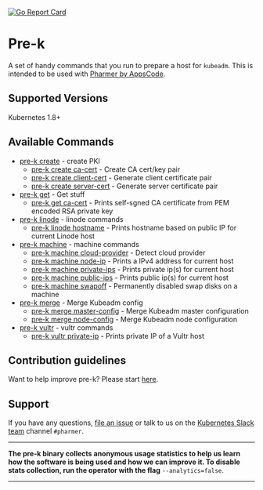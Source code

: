[![Go Report Card](https://goreportcard.com/badge/github.com/pharmer/pre-k)](https://goreportcard.com/report/github.com/pharmer/pre-k)

# Pre-k
A set of handy commands that you run to prepare a host for `kubeadm`. This is intended to be used with [Pharmer by AppsCode](https://appscode.com/products/pharmer).


## Supported Versions
Kubernetes 1.8+


## Available Commands
* [pre-k create](/docs/reference/pre-k_create.md)	 - create PKI
  * [pre-k create ca-cert](/docs/reference/pre-k_create_ca-cert.md)	 - Create CA cert/key pair
  * [pre-k create client-cert](/docs/reference/pre-k_create_client-cert.md)	 - Generate client certificate pair
  * [pre-k create server-cert](/docs/reference/pre-k_create_server-cert.md)	 - Generate server certificate pair
* [pre-k get](/docs/reference/pre-k_get.md)	 - Get stuff
  * [pre-k get ca-cert](/docs/reference/pre-k_get_ca-cert.md)	 - Prints self-sgned CA certificate from PEM encoded RSA private key
* [pre-k linode](/docs/reference/pre-k_linode.md)  - linode commands
  * [pre-k linode hostname](/docs/reference/pre-k_linode_hostname.md)	 - Prints hostname based on public IP for current Linode host
* [pre-k machine](/docs/reference/pre-k_machine.md)  - machine commands
  * [pre-k machine cloud-provider](/docs/reference/pre-k_machine_cloud-provider.md)  - Detect cloud provider
  * [pre-k machine node-ip](/docs/reference/pre-k_machine_node-ip.md)  - Prints a IPv4 address for current host
  * [pre-k machine private-ips](/docs/reference/pre-k_machine_private-ips.md)  - Prints private ip(s) for current host
  * [pre-k machine public-ips](/docs/reference/pre-k_machine_public-ips.md)  - Prints public ip(s) for current host
  * [pre-k machine swapoff](/docs/reference/pre-k_machine_swapoff.md)  - Permanently disabled swap disks on a machine
* [pre-k merge](/docs/reference/pre-k_merge.md)	 - Merge Kubeadm config
  * [pre-k merge master-config](/docs/reference/pre-k_merge_master-config.md)	 - Merge Kubeadm master configuration
  * [pre-k merge node-config](/docs/reference/pre-k_merge_node-config.md)	 - Merge Kubeadm node configuration
* [pre-k vultr](/docs/reference/pre-k_vultr.md)  - vultr commands
  * [pre-k vultr private-ip](/docs/reference/pre-k_vultr_private-ip.md)  - Prints private IP of a Vultr host


## Contribution guidelines
Want to help improve pre-k? Please start [here](/CONTRIBUTING.md).

## Support
If you have any questions, [file an issue](https://github.com/appscode/pharmer/issues/new) or talk to us on the [Kubernetes Slack team](http://slack.kubernetes.io/) channel `#pharmer`.

---

**The pre-k binary collects anonymous usage statistics to help us learn how the software is being used and how we can improve it. To disable stats collection, run the operator with the flag** `--analytics=false`.

---
